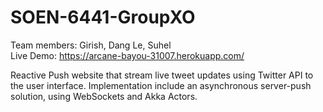 # SOEN-6441-GroupXO
Team members: Girish, Dang Le, Suhel\
Live Demo: https://arcane-bayou-31007.herokuapp.com/

Reactive Push website that stream live tweet updates using Twitter API to the user interface. Implementation include an asynchronous server-push solution, using WebSockets and Akka Actors. 
